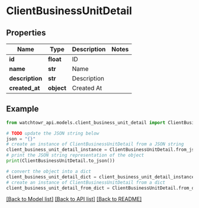 # ClientBusinessUnitDetail


## Properties

Name | Type | Description | Notes
------------ | ------------- | ------------- | -------------
**id** | **float** | ID | 
**name** | **str** | Name | 
**description** | **str** | Description | 
**created_at** | **object** | Created At | 

## Example

```python
from watchtowr_api.models.client_business_unit_detail import ClientBusinessUnitDetail

# TODO update the JSON string below
json = "{}"
# create an instance of ClientBusinessUnitDetail from a JSON string
client_business_unit_detail_instance = ClientBusinessUnitDetail.from_json(json)
# print the JSON string representation of the object
print(ClientBusinessUnitDetail.to_json())

# convert the object into a dict
client_business_unit_detail_dict = client_business_unit_detail_instance.to_dict()
# create an instance of ClientBusinessUnitDetail from a dict
client_business_unit_detail_from_dict = ClientBusinessUnitDetail.from_dict(client_business_unit_detail_dict)
```
[[Back to Model list]](../README.md#documentation-for-models) [[Back to API list]](../README.md#documentation-for-api-endpoints) [[Back to README]](../README.md)


